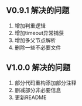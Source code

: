 ## V0.9.1 解决的问题
1. 增加判重逻辑
2. 增加timeout异常捕获
3. 增加多父节点解析
4. 删除一些不必要文件
## V1.0.0 解决的问题
1. 部分代码重构添加部分注释
2. 删减部分非必要信息
3. 更新README
